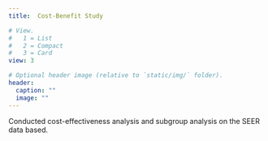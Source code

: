```yaml
---
title:  Cost-Benefit Study

# View.
#   1 = List
#   2 = Compact
#   3 = Card
view: 3

# Optional header image (relative to `static/img/` folder).
header:
  caption: ""
  image: ""
---
```


Conducted cost-effectiveness analysis and subgroup analysis on the SEER data based.